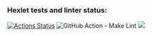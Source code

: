 ### Hexlet tests and linter status:
[![Actions Status](https://github.com/Hanna-hanna/php-project-lvl1/workflows/hexlet-check/badge.svg)](https://github.com/Hanna-hanna/php-project-lvl1/actions)
![GitHub Action - Make Lint](https://github.com/Hanna-hanna/php-project-lvl1/actions/workflows/start-make-lint/badge.svg)
<a href="https://codeclimate.com/github/codeclimate/codeclimate/maintainability"><img src="https://api.codeclimate.com/v1/badges/a99a88d28ad37a79dbf6/maintainability" /></a>